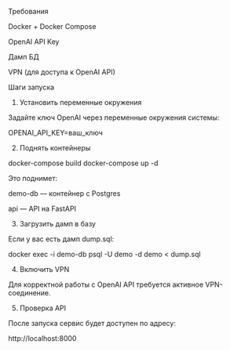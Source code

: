 Требования

Docker + Docker Compose

OpenAI API Key

Дамп БД 

VPN (для доступа к OpenAI API)

Шаги запуска
1. Установить переменные окружения

Задайте ключ OpenAI через переменные окружения системы:

OPENAI_API_KEY=ваш_ключ

2. Поднять контейнеры

docker-compose build
docker-compose up -d

Это поднимет:

demo-db — контейнер с Postgres

api — API на FastAPI

3. Загрузить дамп в базу

Если у вас есть дамп dump.sql:

docker exec -i demo-db psql -U demo -d demo < dump.sql

4. Включить VPN

Для корректной работы с OpenAI API требуется активное VPN-соединение.

5. Проверка API

После запуска сервис будет доступен по адресу:

http://localhost:8000